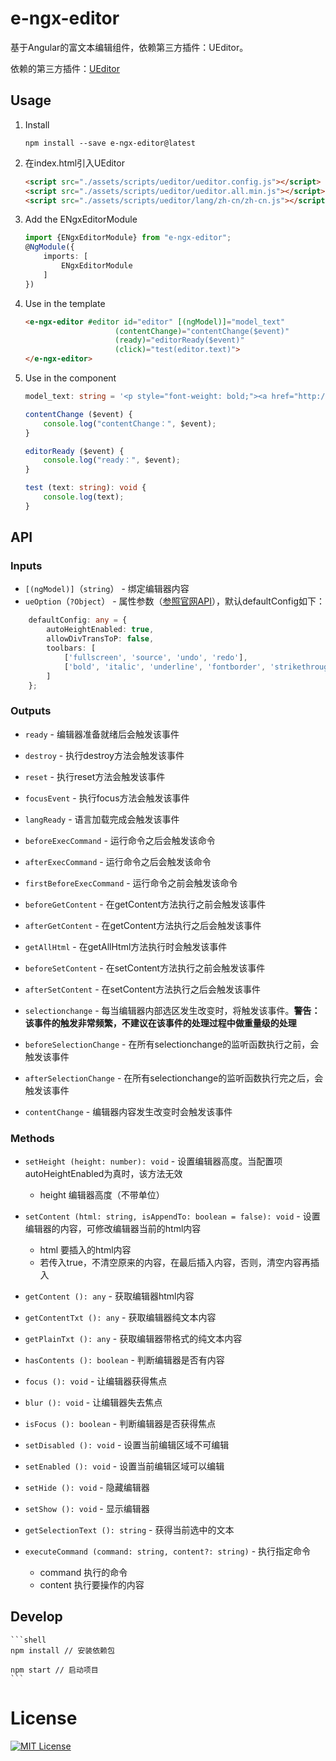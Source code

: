 # e-ngx-editor

基于Angular的富文本编辑组件，依赖第三方插件：UEditor。

依赖的第三方插件：[UEditor](http://ueditor.baidu.com/website/index.html)

## Usage

1. Install

	```shell
	npm install --save e-ngx-editor@latest
	```
	
2. 在index.html引入UEditor

	```html
	<script src="./assets/scripts/ueditor/ueditor.config.js"></script>
	<script src="./assets/scripts/ueditor/ueditor.all.min.js"></script>
	<script src="./assets/scripts/ueditor/lang/zh-cn/zh-cn.js"></script>
	```

3. Add the ENgxEditorModule

	```typescript
	import {ENgxEditorModule} from "e-ngx-editor";
	@NgModule({
	    imports: [
	        ENgxEditorModule
	    ]
	})
	```

4. Use in the template

	```html
	<e-ngx-editor #editor id="editor" [(ngModel)]="model_text"
                        (contentChange)="contentChange($event)"
                        (ready)="editorReady($event)"
                        (click)="test(editor.text)">
    </e-ngx-editor>
	```

5. Use in the component

	```typescript
	model_text: string = '<p style="font-weight: bold;"><a href="http://ueditor.baidu.com/website/index.html" target="_blank" title="去UEditor官网">UEditor Component for Angular2</a></p>';

    contentChange ($event) {
        console.log("contentChange：", $event);
    }

    editorReady ($event) {
        console.log("ready：", $event);
    }

    test (text: string): void {
        console.log(text);
    }
	```

## API

### Inputs

- `[(ngModel)]`（`string`） - 绑定编辑器内容
- `ueOption`（`?Object`） - 属性参数（[参照官网API](http://ueditor.baidu.com/doc/)），默认defaultConfig如下：
```typescript
    defaultConfig: any = {
        autoHeightEnabled: true,
        allowDivTransToP: false,
        toolbars: [
            ['fullscreen', 'source', 'undo', 'redo'],
            ['bold', 'italic', 'underline', 'fontborder', 'strikethrough', 'superscript', 'subscript', 'removeformat', 'formatmatch', 'autotypeset', 'blockquote', 'pasteplain', '|', 'forecolor', 'backcolor', 'insertorderedlist', 'insertunorderedlist', 'selectall', 'cleardoc']
        ]
    };
```

### Outputs

- `ready` - 编辑器准备就绪后会触发该事件

- `destroy` - 执行destroy方法会触发该事件

- `reset` - 执行reset方法会触发该事件

- `focusEvent` - 执行focus方法会触发该事件

- `langReady` - 语言加载完成会触发该事件

- `beforeExecCommand` - 运行命令之后会触发该命令

- `afterExecCommand` - 运行命令之后会触发该命令

- `firstBeforeExecCommand` - 运行命令之前会触发该命令

- `beforeGetContent` - 在getContent方法执行之前会触发该事件

- `afterGetContent` - 在getContent方法执行之后会触发该事件

- `getAllHtml` - 在getAllHtml方法执行时会触发该事件

- `beforeSetContent` - 在setContent方法执行之前会触发该事件

- `afterSetContent` - 在setContent方法执行之后会触发该事件

- `selectionchange` - 每当编辑器内部选区发生改变时，将触发该事件。**警告： 该事件的触发非常频繁，不建议在该事件的处理过程中做重量级的处理**

- `beforeSelectionChange` - 在所有selectionchange的监听函数执行之前，会触发该事件

- `afterSelectionChange` - 在所有selectionchange的监听函数执行完之后，会触发该事件

- `contentChange` - 编辑器内容发生改变时会触发该事件

### Methods

- `setHeight (height: number): void` - 设置编辑器高度。当配置项autoHeightEnabled为真时，该方法无效
	- height 编辑器高度（不带单位）
	
- `setContent (html: string, isAppendTo: boolean = false): void` - 设置编辑器的内容，可修改编辑器当前的html内容
	- html 要插入的html内容
    - 若传入true，不清空原来的内容，在最后插入内容，否则，清空内容再插入
    
- `getContent (): any` - 获取编辑器html内容

- `getContentTxt (): any` - 获取编辑器纯文本内容

- `getPlainTxt (): any` - 获取编辑器带格式的纯文本内容

- `hasContents (): boolean` - 判断编辑器是否有内容

- `focus (): void` - 让编辑器获得焦点

- `blur (): void` - 让编辑器失去焦点

- `isFocus (): boolean` - 判断编辑器是否获得焦点

- `setDisabled (): void` - 设置当前编辑区域不可编辑

- `setEnabled (): void` - 设置当前编辑区域可以编辑

- `setHide (): void` - 隐藏编辑器

- `setShow (): void` - 显示编辑器

- `getSelectionText (): string` - 获得当前选中的文本

- `executeCommand (command: string, content?: string)` - 执行指定命令
	- command 执行的命令
    - content 执行要操作的内容

## Develop

	```shell
	npm install // 安装依赖包
	
	npm start // 启动项目
	```

# License

[![MIT License](https://img.shields.io/badge/license-MIT-blue.svg?style=flat)](/LICENSE)
